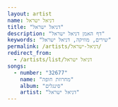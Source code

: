 ```yaml
---
layout: artist
name: דניאל ישראל
title: "דניאל ישראל"
description: "דף האמן דניאל ישראל"
keywords: "שירים, מוזיקה, דניאל ישראל"
permalink: /artists/דניאל-ישראל/
redirect_from:
  - /artists/list/דניאל ישראל
songs:
  - number: "32677"
    name: "מחרוזת חופה"
    album: "סינגלים"
    artist: "דניאל ישראל"
---
```

